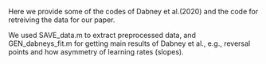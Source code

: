 Here we provide some of the codes of Dabney et al.(2020) and the code for retreiving the data for our paper.

We used SAVE_data.m to extract preprocessed data, and GEN_dabneys_fit.m for getting main results of Dabney et al., e.g., reversal points and how asymmetry of learning rates (slopes).